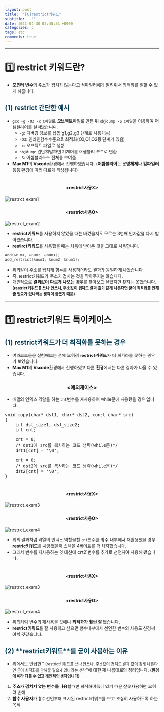```yaml
---
layout: post
title:  "[C]restrict키워드"
subtitle:   ""
date: 2021-04-30 02:45:51 +0900
categories: c
tags: etc
comments: true 
---
```


* * *
<h1>1️⃣  restrict 키워드란?</h1>

* **포인터 변수**의 주소가 겹치지 않는다고 컴파일러에게 알려줘서 <rd>최적화</rd>를 잘할 수 있게 해줍니다.

<h2 style="color:#0e435c;">(1) restrict 간단한 예시 </h2>

* `gcc -g -O3 -c C파일`로 **오브젝트**파일로 만든 뒤 `objdump -S C파일`을 이용하여 어셈블리어를 살펴봤습니다.
    * `-g`: 디버깅 정보를 삽입(g1,g2,g3 단계로 사용가능)
    * `-O3`: 인라인함수수준으로 최적화(O0,O1,O2등 단계가 있음)
    * `-c`: 오브젝트 파일로 생성
    * `objdump`: 간단히말하면 기계어를 어셈블리 코드로 변환
    * `-S`: 어셈블리소스 전체를 보여줌
* **Mac M1**의 **Vscode**환경에서 진행하였습니다. (**어셈블리어**는 **운영체제**나 **컴파일러**등등 <rd>환경</rd>에 따라 다르게 작성됩니다)
<div class="explain-cover">
    <div class="explain-left" style="padding-top:1%">
    <h4 align="middle">&lt;restrict사용X&gt;</h4>
    <img src="https://kirkim.github.io/assets/img/c/restrict1.png" alt="restrict_exam1">
    </div>
    <div class="explain-right" style="padding-top:1%">
    <h4 align="middle">&lt;restrict사용O&gt;</h4>
    <img src="https://kirkim.github.io/assets/img/c/restrict2.png" alt="restrict_exam2">
    </div>
</div>

* **restrict키워드**를 사용하지 않았을 때는 <rd>바꼈을지도 모르는 3번째 인자값을</rd> 다시 받아왔습니다.
* **restirct키워드**를 사용했을 때는 <rd>처음에 받아온 것을</rd> 그대로 사용합니다.

```c
add(&num1, &num2, &num1);
add_restrict(&num1, &num2, &num1);
```

 * 위와같이 <rd>주소를 겹치게</rd> 함수를 사용하더라도 결과가 동일하게 나왔습니다.
 * 즉, <rd>restrict키워드가 주소가 겹치는 것을 막아주지는 않습니다.</rd>
 * 개인적으로 **결과값이 다르게 나오는 경우**를 찾아보고 싶었지만 찾지는 못했습니다..<b style="font-size:90%"> (restrict키워드를 쓰나 안쓰나, 주소값이 겹쳐도 결과 값이 같게 나온다면 굳이 최적화를 안해줄 필요가 있나라는 생각이 들었기 때문)</b>

* * *
<h1>1️⃣  restrict키워드 특이케이스</h1>
<h2 style="color:#0e435c;">(1) restrict키워드가 더 최적화를 못하는 경우 </h2>

* 여러코드들을 실험해보는 중에 오히려 **restrict키워드**가 더 최적화를 못하는 경우가 보였습니다.
* **Mac M1**의 **Vscode**환경에서 진행하였고 다른 **환경**에서는 다른 결과가 나올 수 있습니다.
<h3 align="middle">&lt;예외케이스&gt;</h3>

* 배열의 인덱스 역할을 하는 `cnt`변수를 <rd>재사용하여 while문에 사용</rd>했을 경우 입니다.

<pre class="prettyprint linenums lung-c">
void copy(char* dst1, char* dst2, const char* src)
{
    int dst_size1, dst_size2;
    int cnt;

    cnt = 0;
    /* dst1에 src를 복사하는 코드 생략(while문)*/
    dst1[cnt] = '\0';

    cnt = 0;
    /* dst2에 src를 복사하는 코드 생략(while문)*/
    dst2[cnt] = '\0';
}
</pre>

<div class="explain-cover">
    <div class="explain-left" style="padding-top:1%">
    <h4 align="middle">&lt;restrict사용X&gt;</h4>
    <img src="https://kirkim.github.io/assets/img/c/restrict3.png" alt="restrict_exam3">
    </div>
    <div class="explain-right" style="padding-top:1%">
    <h4 align="middle">&lt;restrict사용O&gt;</h4>
    <img src="https://kirkim.github.io/assets/img/c/restrict4.png" alt="restrict_exam4">
    </div>
</div>

* 위의 결과처럼 배열의 인덱스 역할을할 `cnt`변수를 <rd>함수 내부에서 재활용</rd>했을 경우 **restric키워드**를 사용했을때 스텍을 <rd>4바이트</rd>를 더 차지했습니다.
* 그래서 <rd>변수를 재사용</rd>하는 것 대신에 cnt2`변수를 추가로 선언하여 사용해 봤습니다.

<div class="explain-cover">
    <div class="explain-left" style="padding-top:1%">
    <h4 align="middle">&lt;restrict사용X&gt;</h4>
    <img src="https://kirkim.github.io/assets/img/c/restrict5.png" alt="restrict_exam3">
    </div>
    <div class="explain-right" style="padding-top:1%">
    <h4 align="middle">&lt;restrict사용O&gt;</h4>
    <img src="https://kirkim.github.io/assets/img/c/restrict6.png" alt="restrict_exam4">
    </div>
</div>

* 위의처럼 <rd>변수의 재사용</rd>을 없애니 <b>최적화가 훨씬 잘</b> 됐습니다.
* **restrict키워드**를 잘 사용하고 싶으면 <rd>함수내부에서 선언한 변수</rd>의 사용도 신경써야할 것같습니다.

<h2 style="color:#0e435c;">(2) **restrict키워드**를 굳이 사용하는 이유 </h2>

* 위에서도 언급한 "<rd style="font-size:90%"> (restrict키워드를 쓰나 안쓰나, 주소값이 겹쳐도 결과 값이 같게 나온다면 굳이 최적화를 안해줄 필요가 있나라는 생각</rd>"에 대한 제 나름대로의 정리입니다. <b style="font-size:90%">(환경에 따라 다를 수 있고 개인적인 생각입니다)</b>

1. <b>주소가 겹치지 않는 변수를 사용</b>할때만 최적화이득이 있기 때문 잘못사용하면 오히려 손해
2. <b><rd>함수 사용자</rd></b>가 함수선언부에 표시된 <rd>restrict키워드</rd>를 보고 조심히 사용하도록 하는 목적
